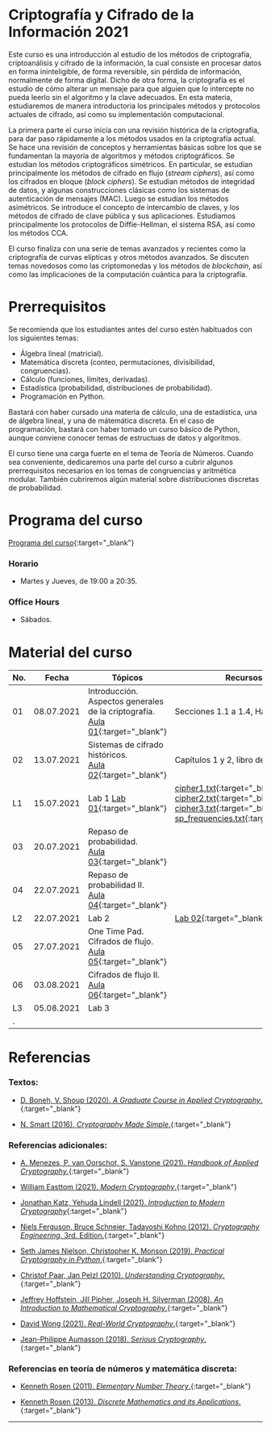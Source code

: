 # Criptografía y Cifrado de la Información 2021

Este curso es una introducción al estudio de los métodos de criptografía, criptoanálisis y cifrado de la información, la cual consiste en procesar datos en forma ininteligible, de forma reversible, sin pérdida de información, normalmente de forma digital. Dicho de otra forma, la criptografía es el estudio de cómo alterar un mensaje para que alguien que lo intercepte no pueda leerlo sin el algoritmo y la clave adecuados. En esta materia, estudiaremos de manera introductoria los principales métodos y protocolos actuales de cifrado, así como su implementación computacional.

La primera parte el curso inicia con una revisión histórica de la criptografía, para dar paso rápidamente a los métodos usados en la criptografía actual. Se hace una revisión de conceptos y herramientas básicas sobre los que se fundamentan la mayoría de algoritmos y métodos criptográficos. Se estudian los métodos criptográficos simétricos. En particular, se estudian principalmente los métodos de cifrado en flujo (*stream ciphers*), así como los cifrados en bloque (*block ciphers*). Se estudian métodos de integridad de datos, y algunas construcciones clásicas como los sistemas de autenticación de mensajes (MAC). Luego se estudian los métodos asimétricos. Se introduce el concepto de intercambio de claves, y los métodos de cifrado de clave pública y sus aplicaciones. Estudiamos principalmente los protocolos de Diffie-Hellman, el sistema RSA, así como los métodos CCA.

El curso finaliza con una serie de temas avanzados y recientes como la criptografía de curvas elípticas y otros métodos avanzados. Se discuten temas novedosos como las criptomonedas y los métodos de *blockchain*, así como las implicaciones de la computación cuántica para la criptografía.


# Prerrequisitos

Se recomienda que los estudiantes antes del curso estén habituados con los siguientes temas:
* Álgebra lineal (matricial).
* Matemática discreta (conteo, permutaciones, divisibilidad, congruencias).
* Cálculo (funciones, límites, derivadas).
* Estadística (probabilidad, distribuciones de probabilidad).
* Programación en Python.

Bastará con haber cursado una materia de cálculo, una de estadística, una de álgebra lineal, y una de mátemática discreta. En el caso de programación, bastará con haber tomado un curso básico de Python, aunque conviene conocer temas de estructuas de datos y algoritmos.

El curso tiene una carga fuerte en el tema de Teoría de Números. Cuando sea conveniente, dedicaremos una parte del curso a cubrir algunos prerrequisitos necesarios en los temas de congruencias y aritmética modular. También cubriremos algún material sobre distribuciones discretas de probabilidad.


# Programa del curso
<div id='id-programa'/>

[Programa del curso](programa/Programa-cr2021.pdf){:target="_blank"}

### Horario
<div id='id-horario'/>

* Martes y Jueves, de 19:00 a 20:35.

### Office Hours
<div id='id-office'/>

* Sábados.


# Material del curso
<div id='id-material'/>

  **No.**  | **Fecha**    | **Tópicos**                                                                    | **Recursos**
  -------- | ------------ | ------------------------------------------------------------------------------ |  -------------------------------------
  01       | 08.07.2021   | Introducción. Aspectos generales de la criptografía. <br/> [Aula 01](aulas/Aula01.pdf){:target="_blank"}  | Secciones 1.1 a 1.4, Handbook.
  02       | 13.07.2021   | Sistemas de cifrado históricos. <br/> [Aula 02](aulas/Aula02.pdf){:target="_blank"}  | Capítulos 1 y 2, libro de Easttom.
  L1       | 15.07.2021   | Lab 1  [Lab 01](labs/Lab01.pdf){:target="_blank"}                              | [cipher1.txt](labs/cipher1.txt){:target="_blank"} [cipher2.txt](labs/cipher2.txt){:target="_blank"} [cipher3.txt](labs/cipher3.txt){:target="_blank"} <br/> [sp_frequencies.txt](labs/sp_frequencies.txt){:target="_blank"}
  03       | 20.07.2021   | Repaso de probabilidad. <br/> [Aula 03](aulas/Aula03.pdf){:target="_blank"}    | 
  04       | 22.07.2021   | Repaso de probabilidad II. <br/> [Aula 04](aulas/Aula04.pdf){:target="_blank"} | 
  L2       | 22.07.2021   | Lab 2                                                                          | [Lab 02](labs/Lab02.pdf){:target="_blank"} 
  05       | 27.07.2021   | One Time Pad. Cifrados de flujo. <br/> [Aula 05](aulas/Aula05.pdf){:target="_blank"} | 
  06       | 03.08.2021   | Cifrados de flujo II. <br/> [Aula 06](aulas/Aula06.pdf){:target="_blank"}      |  
  L3       | 05.08.2021   | Lab 3                                                                          | 
  .        |              |                                                                                | 


# Referencias
<div id='id-ref'/> 

### Textos:

* [D. Boneh, V. Shoup (2020). *A Graduate Course in Applied Cryptography*.](http://toc.cryptobook.us/){:target="_blank"}

* [N. Smart (2016). *Cryptography Made Simple*.](http://library.lol/main/0BA15B42E21B98223BC711A4CD3564CC){:target="_blank"}


### Referencias adicionales:

* [A. Menezes, P. van Oorschot, S. Vanstone (2021). *Handbook of Applied Cryptography*.](http://cacr.uwaterloo.ca/hac/){:target="_blank"}

* [William Easttom (2021). *Modern Cryptography*.](http://library.lol/main/B5DB9B050F1044082F9ED26411AFC68B){:target="_blank"}

* [Jonathan Katz, Yehuda Lindell (2021). *Introduction to Modern Cryptography*](http://library.lol/main/7D5DC1756540342F85FE9E259A27CCDB){:target="_blank"}

* [Niels Ferguson, Bruce Schneier, Tadayoshi Kohno (2012). *Cryptography Engineering*. 3rd. Edition.](http://library.lol/main/1AE4E3F764B5DF33684E6F1967247A90){:target="_blank"}

* [Seth James Nielson, Christopher K. Monson (2019). *Practical Cryptography in Python*.](http://library.lol/main/4EDBDF158332CDC1356AEB3A99E3DF68){:target="_blank"}

* [Christof Paar, Jan Pelzl (2010). *Understanding Cryptography*.](http://library.lol/main/AF81CAABE760D15FA77407B09268EA96){:target="_blank"}

* [Jeffrey Hoffstein, Jill Pipher, Joseph H. Silverman (2008). *An Introduction to Mathematical Cryptography*.](http://library.lol/main/025B703D15FBA2AAF6F4750AD959187D){:target="_blank"}

* [David Wong (2021). *Real-World Cryptography*.](http://library.lol/main/596C1D3C55B73ED374A7FBA8D856589E){:target="_blank"}

* [Jean-Philippe Aumasson (2018). *Serious Cryptography*.](http://library.lol/main/772A00F78F3980BBC8ADCC04BBDC7477){:target="_blank"}


### Referencias en teoría de números y matemática discreta:

* [Kenneth Rosen (2011). *Elementary Number Theory*.](http://library.lol/main/4F17982CE43B7BB0AE7543C1946A22DD){:target="_blank"}

* [Kenneth Rosen (2013). *Discrete Mathematics and its Applications*.](http://library.lol/main/638D5EC2547DEF019458AB88AD39A040){:target="_blank"}

---
